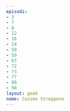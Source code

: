 ```yaml
---
episodi:
- 3
- 7
- 8
- 12
- 16
- 24
- 50
- 59
- 67
- 72
- 73
- 77
- 80
- 98
layout: geek
nome: Cosimo Streppone
---
```

